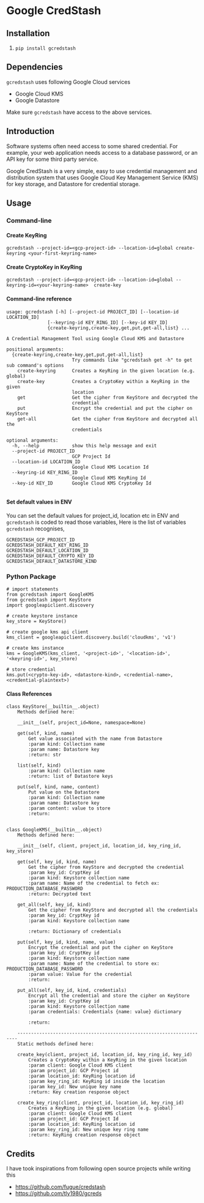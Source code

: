 # Google CredStash

## Installation
1. `pip install gcredstash`

## Dependencies
`gcredstash` uses following Google Cloud services
* Google Cloud KMS
* Google Datastore

Make sure `gcredstash` have access to the above services.


## Introduction
Software systems often need access to some shared credential. For example, your web application needs access to a database password, or an API key for some third party service.

Google CredStash is a very simple, easy to use credential management and distribution system that uses Google Cloud Key Management Service (KMS) for key storage, and Datastore for credential storage.

## Usage
### Command-line
#### Create KeyRing
`gcredstash --project-id=<gcp-project-id> --location-id=global create-keyring <your-first-keyring-name>`

#### Create CryptoKey in KeyRing
`gcredstash --project-id=<gcp-project-id> --location-id=global --keyring-id=<your-keyring-name>  create-key `<your-first-key-name>

#### Command-line reference 
```
usage: gcredstash [-h] [--project-id PROJECT_ID] [--location-id LOCATION_ID]
               [--keyring-id KEY_RING_ID] [--key-id KEY_ID]
               {create-keyring,create-key,get,put,get-all,list} ...

A Credential Management Tool using Google Cloud KMS and Datastore

positional arguments:
  {create-keyring,create-key,get,put,get-all,list}
                        Try commands like "gcredstash get -h" to get sub command's options
    create-keyring      Creates a KeyRing in the given location (e.g. global)
    create-key          Creates a CryptoKey within a KeyRing in the given
                        location
    get                 Get the cipher from KeyStore and decrypted the
                        credential
    put                 Encrypt the credential and put the cipher on KeyStore
    get-all             Get the cipher from KeyStore and decrypted all the
                        credentials

optional arguments:
  -h, --help            show this help message and exit
  --project-id PROJECT_ID
                        GCP Project Id
  --location-id LOCATION_ID
                        Google Cloud KMS Location Id
  --keyring-id KEY_RING_ID
                        Google Cloud KMS KeyRing Id
  --key-id KEY_ID       Google Cloud KMS CryptoKey Id


```

#### Set default values in ENV
You can set the default values for project_id, location etc in ENV and `gcredstash` is coded to read those variables,
Here is the list of variables `gcredstash` recognises,

```
GCREDSTASH_GCP_PROJECT_ID
GCREDSTASH_DEFAULT_KEY_RING_ID
GCREDSTASH_DEFAULT_LOCATION_ID
GCREDSTASH_DEFAULT_CRYPTO_KEY_ID
GCREDSTASH_DEFAULT_DATASTORE_KIND
```

### Python Package
```
# import statements
from gcredstash import GoogleKMS
from gcredstash import KeyStore
import googleapiclient.discovery

# create keystore instance
key_store = KeyStore()

# create google kms api client 
kms_client = googleapiclient.discovery.build('cloudkms', 'v1')

# create kms instance
kms = GoogleKMS(kms_client, '<project-id>', '<location-id>', '<keyring-id>', key_store)
 
# store credential
kms.put(<crypto-key-id>, <datastore-kind>, <credential-name>, <credential-plaintext>)

```

#### Class References
```
class KeyStore(__builtin__.object)
    Methods defined here:
    
    __init__(self, project_id=None, namespace=None)
    
    get(self, kind, name)
        Get value associated with the name from Datastore
        :param kind: Collection name
        :param name: Datastore key
        :return: str
    
    list(self, kind)
        :param kind: Collection name
        :return: list of Datastore keys
    
    put(self, kind, name, content)
        Put value on the Datastore
        :param kind: Collection name
        :param name: Datastore key
        :param content: value to store
        :return:


class GoogleKMS(__builtin__.object)
    Methods defined here:
    
    __init__(self, client, project_id, location_id, key_ring_id, key_store)
    
    get(self, key_id, kind, name)
        Get the cipher from KeyStore and decrypted the credential
        :param key_id: CryptKey id
        :param kind: Keystore collection name
        :param name: Name of the credential to fetch ex: PRODUCTION_DATABASE_PASSWORD
        :return: Decrypted text
    
    get_all(self, key_id, kind)
        Get the cipher from KeyStore and decrypted all the credentials
        :param key_id: CryptKey id
        :param kind: Keystore collection name
        
        :return: Dictionary of credentials
    
    put(self, key_id, kind, name, value)
        Encrypt the credential and put the cipher on KeyStore
        :param key_id: CryptKey id
        :param kind: Keystore collection name
        :param name: Name of the credential to store ex: PRODUCTION_DATABASE_PASSWORD
        :param value: Value for the credential
        :return:
    
    put_all(self, key_id, kind, credentials)
        Encrypt all the credential and store the cipher on KeyStore
        :param key_id: CryptKey id
        :param kind: Keystore collection name
        :param credentials: Credentials {name: value} dictionary
        
        :return:
    
    ----------------------------------------------------------------------
    Static methods defined here:
    
    create_key(client, project_id, location_id, key_ring_id, key_id)
        Creates a CryptoKey within a KeyRing in the given location
        :param client: Google Cloud KMS client
        :param project_id: GCP Project id
        :param location_id: KeyRing location id
        :param key_ring_id: KeyRing id inside the location
        :param key_id: New unique key name
        :return: Key creation response object
    
    create_key_ring(client, project_id, location_id, key_ring_id)
        Creates a KeyRing in the given location (e.g. global)
        :param client: Google Cloud KMS client
        :param project_id: GCP Project Id
        :param location_id: KeyRing location id
        :param key_ring_id: New unique key ring name
        :return: KeyRing creation response object
```

## Credits
I have took inspirations from following open source projects while writing this
* https://github.com/fugue/credstash
* https://github.com/tly1980/gcreds